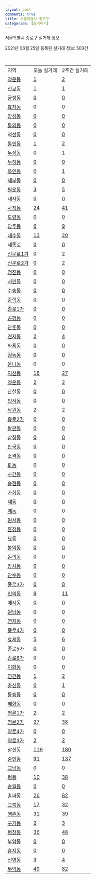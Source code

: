 ```yaml
---
layout: post
comments: true
title: 서울특별시 종로구
categories: [실거래가]
---
```


서울특별시 종로구 실거래 정보

2021년 06월 25일 등록된 실거래 정보: 503건

<script type="text/javascript">
  google.charts.load('current', {'packages':['corechart']});
  google.charts.setOnLoadCallback(drawChart);

  function drawChart() {
    var data = google.visualization.arrayToDataTable([['거래일', '매매', '전월세', '전매'], ['2020-02', 58, 180, 0], ['2020-03', 44, 100, 0], ['2020-04', 28, 91, 0], ['2021-02', 0, 2, 0], ['2021-03', 0, 30, 0], ['2021-04', 28, 77, 0], ['2021-05', 34, 104, 0], ['2021-06', 4, 48, 0]]);

    var options = {
      title: '최근 유형별 거래량 추이',
      legend: { position: 'bottom' }
    };

    var chart = new google.visualization.LineChart(document.getElementById('columnchart_material'));
    chart.draw(data, (options));
  }
</script>

<div id="columnchart_material" style="width: 450px; margin-left: -35px"></div>
<br>
<table class="sortable">
  <tr>
    <td>지역</td>
    <td>오늘 실거래</td>
    <td>2주간 실거래</td>
  </tr>

  
  <tr class="item">
    <td><a href="1111010100.html">청운동</a></td>
    <td><a href="1111010100.html">1</a></td>
    <td><a href="1111010100.html">2</a></td>
  </tr>
    

  <tr class="item">
    <td><a href="1111010200.html">신교동</a></td>
    <td><a href="1111010200.html">1</a></td>
    <td><a href="1111010200.html">1</a></td>
  </tr>
    

  <tr class="item">
    <td><a href="1111010300.html">궁정동</a></td>
    <td><a href="1111010300.html">0</a></td>
    <td><a href="1111010300.html">0</a></td>
  </tr>
    

  <tr class="item">
    <td><a href="1111010400.html">효자동</a></td>
    <td><a href="1111010400.html">0</a></td>
    <td><a href="1111010400.html">0</a></td>
  </tr>
    

  <tr class="item">
    <td><a href="1111010500.html">창성동</a></td>
    <td><a href="1111010500.html">0</a></td>
    <td><a href="1111010500.html">0</a></td>
  </tr>
    

  <tr class="item">
    <td><a href="1111010600.html">통의동</a></td>
    <td><a href="1111010600.html">0</a></td>
    <td><a href="1111010600.html">0</a></td>
  </tr>
    

  <tr class="item">
    <td><a href="1111010700.html">적선동</a></td>
    <td><a href="1111010700.html">0</a></td>
    <td><a href="1111010700.html">0</a></td>
  </tr>
    

  <tr class="item">
    <td><a href="1111010800.html">통인동</a></td>
    <td><a href="1111010800.html">1</a></td>
    <td><a href="1111010800.html">2</a></td>
  </tr>
    

  <tr class="item">
    <td><a href="1111010900.html">누상동</a></td>
    <td><a href="1111010900.html">0</a></td>
    <td><a href="1111010900.html">1</a></td>
  </tr>
    

  <tr class="item">
    <td><a href="1111011000.html">누하동</a></td>
    <td><a href="1111011000.html">0</a></td>
    <td><a href="1111011000.html">0</a></td>
  </tr>
    

  <tr class="item">
    <td><a href="1111011100.html">옥인동</a></td>
    <td><a href="1111011100.html">0</a></td>
    <td><a href="1111011100.html">1</a></td>
  </tr>
    

  <tr class="item">
    <td><a href="1111011200.html">체부동</a></td>
    <td><a href="1111011200.html">0</a></td>
    <td><a href="1111011200.html">0</a></td>
  </tr>
    

  <tr class="item">
    <td><a href="1111011300.html">필운동</a></td>
    <td><a href="1111011300.html">3</a></td>
    <td><a href="1111011300.html">5</a></td>
  </tr>
    

  <tr class="item">
    <td><a href="1111011400.html">내자동</a></td>
    <td><a href="1111011400.html">0</a></td>
    <td><a href="1111011400.html">0</a></td>
  </tr>
    

  <tr class="item">
    <td><a href="1111011500.html">사직동</a></td>
    <td><a href="1111011500.html">24</a></td>
    <td><a href="1111011500.html">41</a></td>
  </tr>
    

  <tr class="item">
    <td><a href="1111011600.html">도렴동</a></td>
    <td><a href="1111011600.html">0</a></td>
    <td><a href="1111011600.html">0</a></td>
  </tr>
    

  <tr class="item">
    <td><a href="1111011700.html">당주동</a></td>
    <td><a href="1111011700.html">6</a></td>
    <td><a href="1111011700.html">9</a></td>
  </tr>
    

  <tr class="item">
    <td><a href="1111011800.html">내수동</a></td>
    <td><a href="1111011800.html">13</a></td>
    <td><a href="1111011800.html">20</a></td>
  </tr>
    

  <tr class="item">
    <td><a href="1111011900.html">세종로</a></td>
    <td><a href="1111011900.html">0</a></td>
    <td><a href="1111011900.html">0</a></td>
  </tr>
    

  <tr class="item">
    <td><a href="1111012000.html">신문로1가</a></td>
    <td><a href="1111012000.html">0</a></td>
    <td><a href="1111012000.html">2</a></td>
  </tr>
    

  <tr class="item">
    <td><a href="1111012100.html">신문로2가</a></td>
    <td><a href="1111012100.html">0</a></td>
    <td><a href="1111012100.html">2</a></td>
  </tr>
    

  <tr class="item">
    <td><a href="1111012200.html">청진동</a></td>
    <td><a href="1111012200.html">0</a></td>
    <td><a href="1111012200.html">0</a></td>
  </tr>
    

  <tr class="item">
    <td><a href="1111012300.html">서린동</a></td>
    <td><a href="1111012300.html">0</a></td>
    <td><a href="1111012300.html">0</a></td>
  </tr>
    

  <tr class="item">
    <td><a href="1111012400.html">수송동</a></td>
    <td><a href="1111012400.html">0</a></td>
    <td><a href="1111012400.html">0</a></td>
  </tr>
    

  <tr class="item">
    <td><a href="1111012500.html">중학동</a></td>
    <td><a href="1111012500.html">0</a></td>
    <td><a href="1111012500.html">0</a></td>
  </tr>
    

  <tr class="item">
    <td><a href="1111012600.html">종로1가</a></td>
    <td><a href="1111012600.html">0</a></td>
    <td><a href="1111012600.html">0</a></td>
  </tr>
    

  <tr class="item">
    <td><a href="1111012700.html">공평동</a></td>
    <td><a href="1111012700.html">0</a></td>
    <td><a href="1111012700.html">0</a></td>
  </tr>
    

  <tr class="item">
    <td><a href="1111012800.html">관훈동</a></td>
    <td><a href="1111012800.html">0</a></td>
    <td><a href="1111012800.html">0</a></td>
  </tr>
    

  <tr class="item">
    <td><a href="1111012900.html">견지동</a></td>
    <td><a href="1111012900.html">2</a></td>
    <td><a href="1111012900.html">4</a></td>
  </tr>
    

  <tr class="item">
    <td><a href="1111013000.html">와룡동</a></td>
    <td><a href="1111013000.html">0</a></td>
    <td><a href="1111013000.html">0</a></td>
  </tr>
    

  <tr class="item">
    <td><a href="1111013100.html">권농동</a></td>
    <td><a href="1111013100.html">0</a></td>
    <td><a href="1111013100.html">0</a></td>
  </tr>
    

  <tr class="item">
    <td><a href="1111013200.html">운니동</a></td>
    <td><a href="1111013200.html">0</a></td>
    <td><a href="1111013200.html">0</a></td>
  </tr>
    

  <tr class="item">
    <td><a href="1111013300.html">익선동</a></td>
    <td><a href="1111013300.html">18</a></td>
    <td><a href="1111013300.html">27</a></td>
  </tr>
    

  <tr class="item">
    <td><a href="1111013400.html">경운동</a></td>
    <td><a href="1111013400.html">2</a></td>
    <td><a href="1111013400.html">2</a></td>
  </tr>
    

  <tr class="item">
    <td><a href="1111013500.html">관철동</a></td>
    <td><a href="1111013500.html">0</a></td>
    <td><a href="1111013500.html">0</a></td>
  </tr>
    

  <tr class="item">
    <td><a href="1111013600.html">인사동</a></td>
    <td><a href="1111013600.html">0</a></td>
    <td><a href="1111013600.html">0</a></td>
  </tr>
    

  <tr class="item">
    <td><a href="1111013700.html">낙원동</a></td>
    <td><a href="1111013700.html">2</a></td>
    <td><a href="1111013700.html">2</a></td>
  </tr>
    

  <tr class="item">
    <td><a href="1111013800.html">종로2가</a></td>
    <td><a href="1111013800.html">0</a></td>
    <td><a href="1111013800.html">0</a></td>
  </tr>
    

  <tr class="item">
    <td><a href="1111013900.html">팔판동</a></td>
    <td><a href="1111013900.html">0</a></td>
    <td><a href="1111013900.html">0</a></td>
  </tr>
    

  <tr class="item">
    <td><a href="1111014000.html">삼청동</a></td>
    <td><a href="1111014000.html">0</a></td>
    <td><a href="1111014000.html">0</a></td>
  </tr>
    

  <tr class="item">
    <td><a href="1111014100.html">안국동</a></td>
    <td><a href="1111014100.html">0</a></td>
    <td><a href="1111014100.html">0</a></td>
  </tr>
    

  <tr class="item">
    <td><a href="1111014200.html">소격동</a></td>
    <td><a href="1111014200.html">0</a></td>
    <td><a href="1111014200.html">0</a></td>
  </tr>
    

  <tr class="item">
    <td><a href="1111014300.html">화동</a></td>
    <td><a href="1111014300.html">0</a></td>
    <td><a href="1111014300.html">0</a></td>
  </tr>
    

  <tr class="item">
    <td><a href="1111014400.html">사간동</a></td>
    <td><a href="1111014400.html">0</a></td>
    <td><a href="1111014400.html">0</a></td>
  </tr>
    

  <tr class="item">
    <td><a href="1111014500.html">송현동</a></td>
    <td><a href="1111014500.html">0</a></td>
    <td><a href="1111014500.html">0</a></td>
  </tr>
    

  <tr class="item">
    <td><a href="1111014600.html">가회동</a></td>
    <td><a href="1111014600.html">0</a></td>
    <td><a href="1111014600.html">0</a></td>
  </tr>
    

  <tr class="item">
    <td><a href="1111014700.html">재동</a></td>
    <td><a href="1111014700.html">0</a></td>
    <td><a href="1111014700.html">0</a></td>
  </tr>
    

  <tr class="item">
    <td><a href="1111014800.html">계동</a></td>
    <td><a href="1111014800.html">0</a></td>
    <td><a href="1111014800.html">0</a></td>
  </tr>
    

  <tr class="item">
    <td><a href="1111014900.html">원서동</a></td>
    <td><a href="1111014900.html">0</a></td>
    <td><a href="1111014900.html">0</a></td>
  </tr>
    

  <tr class="item">
    <td><a href="1111015000.html">훈정동</a></td>
    <td><a href="1111015000.html">0</a></td>
    <td><a href="1111015000.html">0</a></td>
  </tr>
    

  <tr class="item">
    <td><a href="1111015100.html">묘동</a></td>
    <td><a href="1111015100.html">0</a></td>
    <td><a href="1111015100.html">0</a></td>
  </tr>
    

  <tr class="item">
    <td><a href="1111015200.html">봉익동</a></td>
    <td><a href="1111015200.html">0</a></td>
    <td><a href="1111015200.html">0</a></td>
  </tr>
    

  <tr class="item">
    <td><a href="1111015300.html">돈의동</a></td>
    <td><a href="1111015300.html">0</a></td>
    <td><a href="1111015300.html">0</a></td>
  </tr>
    

  <tr class="item">
    <td><a href="1111015400.html">장사동</a></td>
    <td><a href="1111015400.html">0</a></td>
    <td><a href="1111015400.html">0</a></td>
  </tr>
    

  <tr class="item">
    <td><a href="1111015500.html">관수동</a></td>
    <td><a href="1111015500.html">0</a></td>
    <td><a href="1111015500.html">0</a></td>
  </tr>
    

  <tr class="item">
    <td><a href="1111015600.html">종로3가</a></td>
    <td><a href="1111015600.html">0</a></td>
    <td><a href="1111015600.html">0</a></td>
  </tr>
    

  <tr class="item">
    <td><a href="1111015700.html">인의동</a></td>
    <td><a href="1111015700.html">9</a></td>
    <td><a href="1111015700.html">11</a></td>
  </tr>
    

  <tr class="item">
    <td><a href="1111015800.html">예지동</a></td>
    <td><a href="1111015800.html">0</a></td>
    <td><a href="1111015800.html">0</a></td>
  </tr>
    

  <tr class="item">
    <td><a href="1111015900.html">원남동</a></td>
    <td><a href="1111015900.html">0</a></td>
    <td><a href="1111015900.html">0</a></td>
  </tr>
    

  <tr class="item">
    <td><a href="1111016000.html">연지동</a></td>
    <td><a href="1111016000.html">0</a></td>
    <td><a href="1111016000.html">0</a></td>
  </tr>
    

  <tr class="item">
    <td><a href="1111016100.html">종로4가</a></td>
    <td><a href="1111016100.html">0</a></td>
    <td><a href="1111016100.html">0</a></td>
  </tr>
    

  <tr class="item">
    <td><a href="1111016200.html">효제동</a></td>
    <td><a href="1111016200.html">5</a></td>
    <td><a href="1111016200.html">6</a></td>
  </tr>
    

  <tr class="item">
    <td><a href="1111016300.html">종로5가</a></td>
    <td><a href="1111016300.html">0</a></td>
    <td><a href="1111016300.html">0</a></td>
  </tr>
    

  <tr class="item">
    <td><a href="1111016400.html">종로6가</a></td>
    <td><a href="1111016400.html">0</a></td>
    <td><a href="1111016400.html">0</a></td>
  </tr>
    

  <tr class="item">
    <td><a href="1111016500.html">이화동</a></td>
    <td><a href="1111016500.html">0</a></td>
    <td><a href="1111016500.html">0</a></td>
  </tr>
    

  <tr class="item">
    <td><a href="1111016600.html">연건동</a></td>
    <td><a href="1111016600.html">1</a></td>
    <td><a href="1111016600.html">2</a></td>
  </tr>
    

  <tr class="item">
    <td><a href="1111016700.html">충신동</a></td>
    <td><a href="1111016700.html">0</a></td>
    <td><a href="1111016700.html">1</a></td>
  </tr>
    

  <tr class="item">
    <td><a href="1111016800.html">동숭동</a></td>
    <td><a href="1111016800.html">0</a></td>
    <td><a href="1111016800.html">0</a></td>
  </tr>
    

  <tr class="item">
    <td><a href="1111016900.html">혜화동</a></td>
    <td><a href="1111016900.html">0</a></td>
    <td><a href="1111016900.html">0</a></td>
  </tr>
    

  <tr class="item">
    <td><a href="1111017000.html">명륜1가</a></td>
    <td><a href="1111017000.html">2</a></td>
    <td><a href="1111017000.html">2</a></td>
  </tr>
    

  <tr class="item">
    <td><a href="1111017100.html">명륜2가</a></td>
    <td><a href="1111017100.html">27</a></td>
    <td><a href="1111017100.html">38</a></td>
  </tr>
    

  <tr class="item">
    <td><a href="1111017200.html">명륜4가</a></td>
    <td><a href="1111017200.html">0</a></td>
    <td><a href="1111017200.html">0</a></td>
  </tr>
    

  <tr class="item">
    <td><a href="1111017300.html">명륜3가</a></td>
    <td><a href="1111017300.html">2</a></td>
    <td><a href="1111017300.html">2</a></td>
  </tr>
    

  <tr class="item">
    <td><a href="1111017400.html">창신동</a></td>
    <td><a href="1111017400.html">119</a></td>
    <td><a href="1111017400.html">180</a></td>
  </tr>
    

  <tr class="item">
    <td><a href="1111017500.html">숭인동</a></td>
    <td><a href="1111017500.html">91</a></td>
    <td><a href="1111017500.html">137</a></td>
  </tr>
    

  <tr class="item">
    <td><a href="1111017600.html">교남동</a></td>
    <td><a href="1111017600.html">0</a></td>
    <td><a href="1111017600.html">0</a></td>
  </tr>
    

  <tr class="item">
    <td><a href="1111017700.html">평동</a></td>
    <td><a href="1111017700.html">10</a></td>
    <td><a href="1111017700.html">38</a></td>
  </tr>
    

  <tr class="item">
    <td><a href="1111017800.html">송월동</a></td>
    <td><a href="1111017800.html">0</a></td>
    <td><a href="1111017800.html">0</a></td>
  </tr>
    

  <tr class="item">
    <td><a href="1111017900.html">홍파동</a></td>
    <td><a href="1111017900.html">26</a></td>
    <td><a href="1111017900.html">82</a></td>
  </tr>
    

  <tr class="item">
    <td><a href="1111018000.html">교북동</a></td>
    <td><a href="1111018000.html">17</a></td>
    <td><a href="1111018000.html">32</a></td>
  </tr>
    

  <tr class="item">
    <td><a href="1111018100.html">행촌동</a></td>
    <td><a href="1111018100.html">31</a></td>
    <td><a href="1111018100.html">39</a></td>
  </tr>
    

  <tr class="item">
    <td><a href="1111018200.html">구기동</a></td>
    <td><a href="1111018200.html">2</a></td>
    <td><a href="1111018200.html">3</a></td>
  </tr>
    

  <tr class="item">
    <td><a href="1111018300.html">평창동</a></td>
    <td><a href="1111018300.html">36</a></td>
    <td><a href="1111018300.html">48</a></td>
  </tr>
    

  <tr class="item">
    <td><a href="1111018400.html">부암동</a></td>
    <td><a href="1111018400.html">0</a></td>
    <td><a href="1111018400.html">0</a></td>
  </tr>
    

  <tr class="item">
    <td><a href="1111018500.html">홍지동</a></td>
    <td><a href="1111018500.html">0</a></td>
    <td><a href="1111018500.html">0</a></td>
  </tr>
    

  <tr class="item">
    <td><a href="1111018600.html">신영동</a></td>
    <td><a href="1111018600.html">3</a></td>
    <td><a href="1111018600.html">4</a></td>
  </tr>
    

  <tr class="item">
    <td><a href="1111018700.html">무악동</a></td>
    <td><a href="1111018700.html">49</a></td>
    <td><a href="1111018700.html">82</a></td>
  </tr>
    


</table>


    